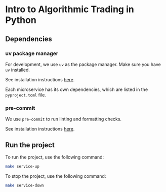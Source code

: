 # Intro to Algorithmic Trading in Python

## Dependencies

### uv package manager

For development, we use `uv` as the package manager. Make sure you have `uv` installed.

See installation instructions [here](https://docs.astral.sh/uv/getting-started/installation/#standalone-installer).

Each microservice has its own dependencies, which are listed in the `pyproject.toml` file.

### pre-commit

We use `pre-commit` to run linting and formatting checks.

See installation instructions [here](https://pre-commit.com/#installation).

## Run the project

To run the project, use the following command:

```bash
make service-up
```

To stop the project, use the following command:

```bash
make service-down
```
